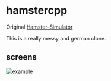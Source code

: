 # hamstercpp

Original [Hamster-Simulator](http://www.java-hamster-modell.de/simulator.html)

This is a really messy and german clone.

## screens

![example](screens/example.gif)
